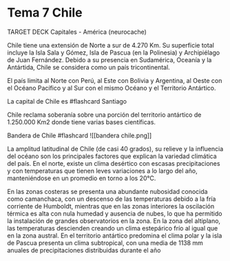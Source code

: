 # Tema 7 Chile

TARGET DECK
Capitales - América (neurocache)

Chile tiene una extensión de Norte a sur de 4.270 Km. Su superficie total incluye la Isla Sala y Gómez, Isla de Pascua (en la Polinesia) y Archipiélago de Juan Fernández. Debido a su presencia en Sudamérica, Oceanía y la Antártida, Chile se considera como un país tricontinental. 

El país limita al Norte con Perú, al Este con Bolivia y Argentina, al Oeste con el Océano Pacífico y al Sur con el mismo Océano y el Territorio Antártico. 

La capital de Chile es #flashcard
Santiago
<!--ID: 1745850715502-->





Chile reclama soberanía sobre una porción del territorio antártico de 1.250.000 Km2 donde tiene varias bases científicas.

Bandera de Chile #flashcard
![[bandera chile.png]]
<!--ID: 1745850715587-->






 La amplitud latitudinal de Chile (de casi 40 grados), su relieve y la influencia del océano son los principales factores que explican la variedad climática del país. En el norte, existe un clima desértico con escasas precipitaciones y con temperaturas que tienen leves variaciones a lo largo del año, manteniéndose en un promedio en torno a los 20°C. 

En las zonas costeras se presenta una abundante nubosidad conocida como camanchaca, con un descenso de las temperaturas debido a la fría corriente de Humboldt, mientras que en las zonas interiores la oscilación térmica es alta con nula humedad y ausencia de nubes, lo que ha permitido la instalación de grandes observatorios en la zona. En la zona del altiplano, las temperaturas descienden creando un clima estepárico frío al igual que en la zona austral. En el territorio antártico predomina el clima polar y la isla de Pascua presenta un clima subtropical, con una media de 1138 mm anuales de precipitaciones distribuidas durante el año